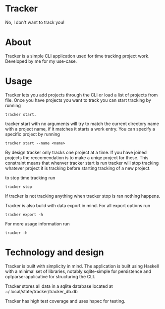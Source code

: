 # Tracker

No, I don't want to track you!

# About

Tracker is a simple CLI application used for time tracking project work. Developed by me for my use-case.

# Usage

Tracker lets you add projects through the CLI or load a list of projects from file. Once you have projects you want to track you can start tracking by running 
```shell
tracker start.
```
tracker start with no arguments will try to match the current directory name with a project name, if it matches it starts a work entry. You can specify a specific project by running 
```shell
tracker start --name <name>
```
By design tracker only tracks one project at a time. If you have joined projects the reccomendation is to make a uniqe project for these. This constraint means that whenver tracker start is run tracker will stop tracking whatever project it is tracking before starting tracking of a new project.

to stop time tracking run
```shell
tracker stop
```
If tracker is not tracking anything when tracker stop is ran nothing happens.

Tracker is also build with data export in mind. For all export options run 
```shell
tracker export -h
```

For more usage information run 
```shell
tracker -h
```
# Technology and design

Tracker is built with simplicity in mind. The application is built using Haskell with a minimal set of libraries, notably sqlite-simple for persistence and optparse-applicative for structuring the CLI. 

Tracker stores all data in a sqlite database located at ~/.local/state/tracker/tracker_db.db

Tracker has high test coverage and uses hspec for testing.


